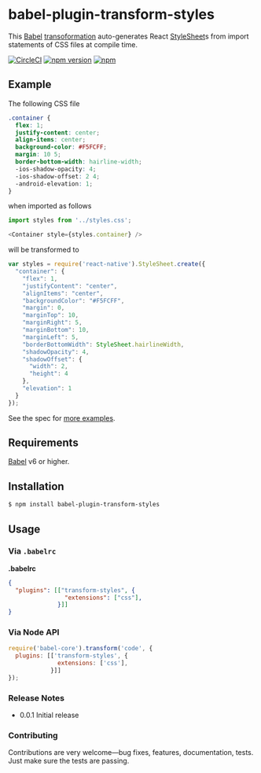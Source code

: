 # babel-plugin-transform-styles

This [Babel](https://github.com/babel/babel) [transoformation](https://babeljs.io/docs/plugins/) auto-generates React [StyleSheet](https://facebook.github.io/react-native/docs/stylesheet.html)s from import statements of CSS files at compile time.

[![CircleCI](https://img.shields.io/circleci/project/jmurzy/babel-plugin-transform-styles.svg)](https://circleci.com/gh/jmurzy/babel-plugin-transform-styles)
[![npm version](https://img.shields.io/npm/v/babel-plugin-transform-styles.svg?style=flat-square)](https://www.npmjs.com/package/babel-plugin-transform-styles)
[![npm](https://img.shields.io/npm/l/babel-plugin-transform-styles.svg)](https://github.com/jmurzy/babel-plugin-transform-styles/blob/master/LICENSE.md)

## Example

The following CSS file

```css
.container {
  flex: 1;
  justify-content: center;
  align-items: center;
  background-color: #F5FCFF;
  margin: 10 5;
  border-bottom-width: hairline-width;
  -ios-shadow-opacity: 4;
  -ios-shadow-offset: 2 4;
  -android-elevation: 1;
}
```

when imported as follows

```js
import styles from '../styles.css';

<Container style={styles.container} />

```

will be transformed to

```js
var styles = require('react-native').StyleSheet.create({
  "container": {
    "flex": 1,
    "justifyContent": "center",
    "alignItems": "center",
    "backgroundColor": "#F5FCFF",
    "margin": 0,
    "marginTop": 10,
    "marginRight": 5,
    "marginBottom": 10,
    "marginLeft": 5,
    "borderBottomWidth": StyleSheet.hairlineWidth,
    "shadowOpacity": 4,
    "shadowOffset": {
      "width": 2,
      "height": 4
    },
    "elevation": 1
  }
});
```

See the spec for [more examples](https://github.com/jmurzy/babel-plugin-transform-styles/blob/master/test/index.spec.js).

## Requirements
[Babel](https://github.com/babel/babel) v6 or higher.

## Installation

```sh
$ npm install babel-plugin-transform-styles
```

## Usage

### Via `.babelrc`

**.babelrc**

```json
{
  "plugins": [["transform-styles", {
                "extensions": ["css"],
              }]]
}
```

### Via Node API

```javascript
require('babel-core').transform('code', {
  plugins: [['transform-styles', {
              extensions: ['css'],
            }]]
});
```

### Release Notes

* 0.0.1 Initial release

### Contributing

Contributions are very welcome—bug fixes, features, documentation, tests. Just make sure the tests are passing.

